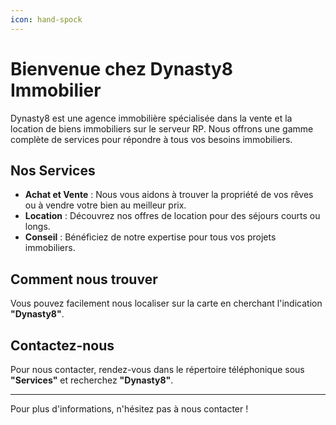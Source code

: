 ```yaml
---
icon: hand-spock
---
```


# Bienvenue chez Dynasty8 Immobilier

Dynasty8 est une agence immobilière spécialisée dans la vente et la location de biens immobiliers sur le serveur RP. Nous offrons une gamme complète de services pour répondre à tous vos besoins immobiliers.

## Nos Services

* **Achat et Vente** : Nous vous aidons à trouver la propriété de vos rêves ou à vendre votre bien au meilleur prix.
* **Location** : Découvrez nos offres de location pour des séjours courts ou longs.
* **Conseil** : Bénéficiez de notre expertise pour tous vos projets immobiliers.

## Comment nous trouver

Vous pouvez facilement nous localiser sur la carte en cherchant l'indication **"Dynasty8"**.

## Contactez-nous

Pour nous contacter, rendez-vous dans le répertoire téléphonique sous **"Services"** et recherchez **"Dynasty8"**.

***

Pour plus d'informations, n'hésitez pas à nous contacter !

